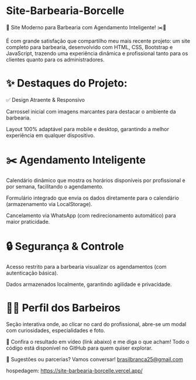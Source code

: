 # Site-Barbearia-Borcelle
🚀 Site Moderno para Barbearia com Agendamento Inteligente! ✂️💈

É com grande satisfação que compartilho meu mais recente projeto: um site completo para barbearia, desenvolvido com HTML, CSS, Bootstrap e JavaScript, trazendo uma experiência dinâmica e profissional tanto para os clientes quanto para os administradores.

 # ✨ Destaques do Projeto:
✅ Design Atraente & Responsivo

Carrossel inicial com imagens marcantes para destacar o ambiente da barbearia.

Layout 100% adaptável para mobile e desktop, garantindo a melhor experiência em qualquer dispositivo.

# ✂️ Agendamento Inteligente

Calendário dinâmico que mostra os horários disponíveis por profissional e por semana, facilitando o agendamento.

Formulário integrado que envia os dados diretamente para o calendário (armazenamento via LocalStorage).

Cancelamento via WhatsApp (com redirecionamento automático) para maior praticidade.

# 🔒 Segurança & Controle

Acesso restrito para a barbearia visualizar os agendamentos (com autenticação básica).

Dados armazenados localmente, garantindo agilidade e privacidade.

# 👨‍✂️ Perfil dos Barbeiros

Seção interativa onde, ao clicar no card do profissional, abre-se um modal com curiosidades, especialidades e foto.

🔗 Confira o resultado em vídeo (link abaixo) e me diga o que acham! Todo o código está disponível no GitHub para quem quiser explorar.

 📩 Sugestões ou parcerias? Vamos conversar! brasilbranca25@gmail.com
 
 hospedagem: https://site-barbearia-borcelle.vercel.app/
